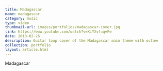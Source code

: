```yaml
---
title: Madagascar
name: madagascar
category: music
type: video
thumbnail-url: images/portfolios/madagascar-cover.jpg
link: https://www.youtube.com/watch?v=XiYXvfuqvFw
date: 2013-02-26
description: Guitar loop cover of the Madagascar main theme with octave bass.
collection: portfolio
layout: article.html
---
```


Madagascar
